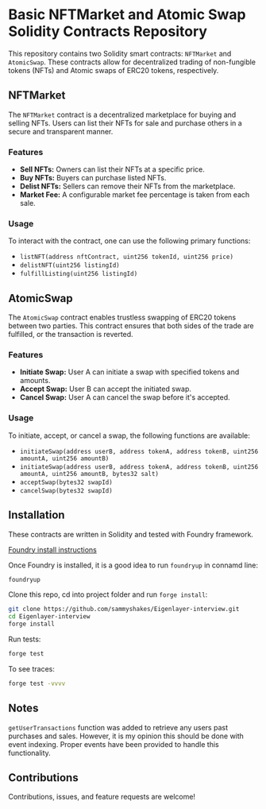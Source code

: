 
# Basic NFTMarket and Atomic Swap Solidity Contracts Repository 

This repository contains two Solidity smart contracts: `NFTMarket` and `AtomicSwap`. These contracts allow for decentralized trading of non-fungible tokens (NFTs) and Atomic swaps of ERC20 tokens, respectively.

## NFTMarket

The `NFTMarket` contract is a decentralized marketplace for buying and selling NFTs. Users can list their NFTs for sale and purchase others in a secure and transparent manner.

### Features

- **Sell NFTs:** Owners can list their NFTs at a specific price.
- **Buy NFTs:** Buyers can purchase listed NFTs.
- **Delist NFTs:** Sellers can remove their NFTs from the marketplace.
- **Market Fee:** A configurable market fee percentage is taken from each sale.

### Usage

To interact with the contract, one can use the following primary functions:

- `listNFT(address nftContract, uint256 tokenId, uint256 price)`
- `delistNFT(uint256 listingId)`
- `fulfillListing(uint256 listingId)`

## AtomicSwap

The `AtomicSwap` contract enables trustless swapping of ERC20 tokens between two parties. This contract ensures that both sides of the trade are fulfilled, or the transaction is reverted.

### Features

- **Initiate Swap:** User A can initiate a swap with specified tokens and amounts.
- **Accept Swap:** User B can accept the initiated swap.
- **Cancel Swap:** User A can cancel the swap before it's accepted.

### Usage

To initiate, accept, or cancel a swap, the following functions are available:

- `initiateSwap(address userB, address tokenA, address tokenB, uint256 amountA, uint256 amountB)`
- `initiateSwap(address userB, address tokenA, address tokenB, uint256 amountA, uint256 amountB, bytes32 salt)`
- `acceptSwap(bytes32 swapId)`
- `cancelSwap(bytes32 swapId)`

## Installation

These contracts are written in Solidity and tested with Foundry framework.

[Foundry install instructions](https://book.getfoundry.sh/getting-started/installation)

Once Foundry is installed, it is a good idea to run `foundryup` in connamd line:

```bash
foundryup
```

Clone this repo, cd into project folder and run `forge install`:

```bash
git clone https://github.com/sammyshakes/Eigenlayer-interview.git
cd Eigenlayer-interview
forge install
```

Run tests:
```bash
forge test 
```

To see traces:
```bash
forge test -vvvv
```

## Notes
`getUserTransactions` function was added to retrieve any users past purchases and sales. However, it is my opinion this should be done with event indexing. Proper events have been provided to handle this functionality.


## Contributions

Contributions, issues, and feature requests are welcome!
